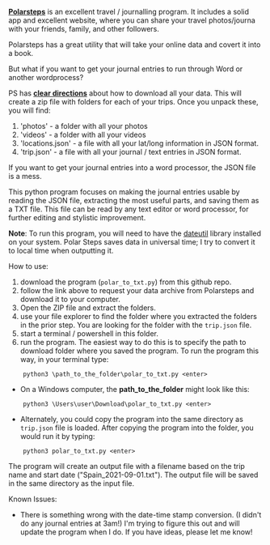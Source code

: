 __[Polarsteps](https://www.polarsteps.com)__ is an excellent travel / journalling program. It includes a solid app and excellent website, where you can share your travel photos/journa with your friends, family, and other followers.

Polarsteps has a great utility that will take your online data and covert it into a book.

But what if you want to get your journal entries to run through Word or another wordprocess?

PS has __[clear directions](https://support.polarsteps.com/article/124-how-can-i-export-a-copy-of-my-data)__ about how to download all your data. This will create a zip file with folders for each of your trips. Once you unpack these, you will find:
1. 'photos' - a folder with all your photos
1. 'videos' - a folder with all your videos
1. 'locations.json' - a file with all your lat/long information in JSON format. 
1. 'trip.json' - a file with all your journal / text entries in JSON format.

If you want to get your journal entries into a word processor, the JSON file is a mess. 

This python program focuses on making the journal entries usable by reading the JSON file, extracting the most useful parts, and saving them as a TXT file. This file can be read by any text editor or word processor, for further editing and stylistic improvement.

**Note**: To run this program, you will need to have the [dateutil](https://github.com/dateutil/dateutil) library installed on your system. Polar Steps saves data in universal time; I try to convert it to local time when outputting it.

How to use:
1. download the program (`polar_to_txt.py`) from this github repo.
1. follow the link above to request your data archive from Polarsteps and download it to your computer.
1. Open the ZIP file and extract the folders.
1. use your file explorer to find the folder where you extracted the folders in the prior step. You are looking for the folder with the `trip.json` file.
1. start a terminal / powershell in this folder.
1. run the program. The easiest way to do this is to specify the path to download folder where you saved the program. To run the program this way, in your terminal type:
```
    python3 \path_to_the_folder\polar_to_txt.py <enter>
```
* On a Windows computer, the **path_to_the_folder** might look like this:
```
    python3 \Users\user\Download\polar_to_txt.py <enter>
```
* Alternately, you could copy the program into the same directory as `trip.json` file is loaded. After copying the program into the folder, you would run it by typing:
```
    python3 polar_to_txt.py <enter>
```
The program will create an output file with a filename based on the trip name and start date ("Spain_2021-09-01.txt"). The output file will be saved in the same directory as the input file.

Known Issues:
* There is something wrong with the date-time stamp conversion. (I didn't do any journal entries at 3am!) I'm trying to figure this out and will update the program when I do. If you have ideas, please let me know!

